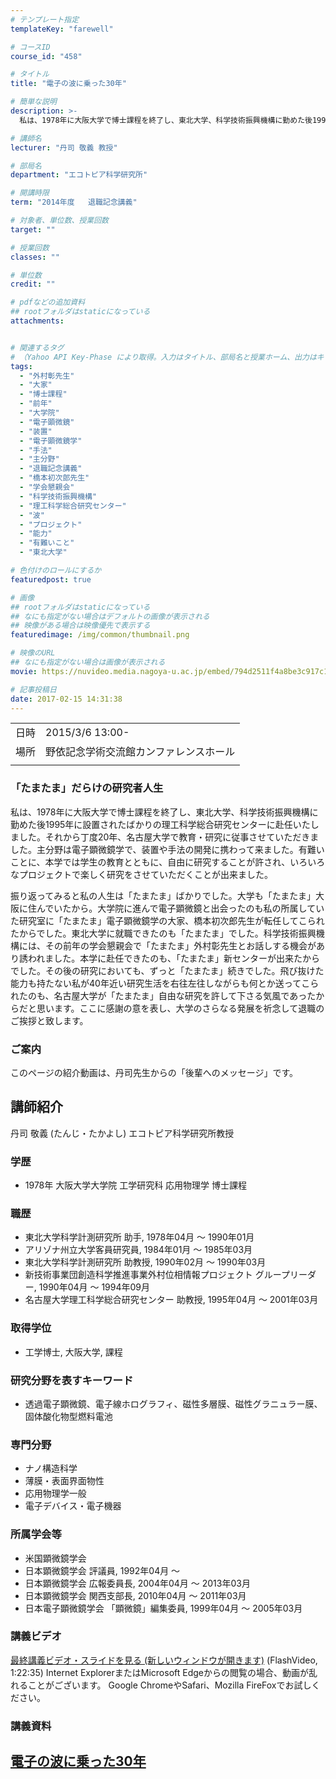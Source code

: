 ```yaml
---
# テンプレート指定
templateKey: "farewell"

# コースID
course_id: "458"

# タイトル
title: "電子の波に乗った30年"

# 簡単な説明
description: >-
  私は、1978年に大阪大学で博士課程を終了し、東北大学、科学技術振興機構に勤めた後1995年に設置されたばかりの理工科学総合研究センターに赴任いたしました。それから丁度20年、名古屋大学で教育・研究に従事させていただきました。主分野は電子顕微鏡学で、装置や手法の開発に携わって来ました。有難いことに、本学では学生の教育とともに、自由に研究することが許され、いろいろなプロジェクトで楽しく研究をさせ ....

# 講師名
lecturer: "丹司 敬義 教授"

# 部局名
department: "エコトピア科学研究所"

# 開講時限
term: "2014年度	退職記念講義"

# 対象者、単位数、授業回数
target: ""

# 授業回数
classes: ""

# 単位数
credit: ""

# pdfなどの追加資料
## rootフォルダはstaticになっている
attachments:


# 関連するタグ
# （Yahoo API Key-Phase により取得。入力はタイトル、部局名と授業ホーム、出力はキーフレーズ（tags））
tags:
  - "外村彰先生"
  - "大家"
  - "博士課程"
  - "前年"
  - "大学院"
  - "電子顕微鏡"
  - "装置"
  - "電子顕微鏡学"
  - "手法"
  - "主分野"
  - "退職記念講義"
  - "橋本初次郎先生"
  - "学会懇親会"
  - "科学技術振興機構"
  - "理工科学総合研究センター"
  - "波"
  - "プロジェクト"
  - "能力"
  - "有難いこと"
  - "東北大学"

# 色付けのロールにするか
featuredpost: true

# 画像
## rootフォルダはstaticになっている
## なにも指定がない場合はデフォルトの画像が表示される
## 映像がある場合は映像優先で表示する
featuredimage: /img/common/thumbnail.png

# 映像のURL
## なにも指定がない場合は画像が表示される
movie: https://nuvideo.media.nagoya-u.ac.jp/embed/794d2511f4a8be3c917c16f921e44e9409dc8216

# 記事投稿日
date: 2017-02-15 14:31:38
---
```


|   |   |
|---|---|
| 日時 | 2015/3/6  13:00- |
| 場所 | 野依記念学術交流館カンファレンスホール |
|   |   |


### 「たまたま」だらけの研究者人生

私は、1978年に大阪大学で博士課程を終了し、東北大学、科学技術振興機構に勤めた後1995年に設置されたばかりの理工科学総合研究センターに赴任いたしました。それから丁度20年、名古屋大学で教育・研究に従事させていただきました。主分野は電子顕微鏡学で、装置や手法の開発に携わって来ました。有難いことに、本学では学生の教育とともに、自由に研究することが許され、いろいろなプロジェクトで楽しく研究をさせていただくことが出来ました。

振り返ってみると私の人生は「たまたま」ばかりでした。大学も「たまたま」大阪に住んでいたから。大学院に進んで電子顕微鏡と出会ったのも私の所属していた研究室に「たまたま」電子顕微鏡学の大家、橋本初次郎先生が転任してこられたからでした。東北大学に就職できたのも「たまたま」でした。科学技術振興機構には、その前年の学会懇親会で「たまたま」外村彰先生とお話しする機会があり誘われました。本学に赴任できたのも、「たまたま」新センターが出来たからでした。その後の研究においても、ずっと「たまたま」続きでした。飛び抜けた能力も持たない私が40年近い研究生活を右往左往しながらも何とか送ってこられたのも、名古屋大学が「たまたま」自由な研究を許して下さる気風であったからだと思います。ここに感謝の意を表し、大学のさらなる発展を祈念して退職のご挨拶と致します。

### ご案内

このページの紹介動画は、丹司先生からの「後輩へのメッセージ」です。


## 講師紹介

丹司 敬義 (たんじ・たかよし) エコトピア科学研究所教授

### 学歴

* 1978年 大阪大学大学院 工学研究科 応用物理学 博士課程

### 職歴

* 東北大学科学計測研究所 助手, 1978年04月 〜 1990年01月
* アリゾナ州立大学客員研究員, 1984年01月 ～ 1985年03月
* 東北大学科学計測研究所 助教授, 1990年02月 ～ 1990年03月
* 新技術事業団創造科学推進事業外村位相情報プロジェクト グループリーダー, 1990年04月 ～ 1994年09月
* 名古屋大学理工科学総合研究センター 助教授, 1995年04月 ～ 2001年03月

### 取得学位

* 工学博士, 大阪大学, 課程

### 研究分野を表すキーワード

* 透過電子顕微鏡、電子線ホログラフィ、磁性多層膜、磁性グラニュラー膜、固体酸化物型燃料電池

### 専門分野

* ナノ構造科学
* 薄膜・表面界面物性
* 応用物理学一般
* 電子デバイス・電子機器

### 所属学会等

* 米国顕微鏡学会
* 日本顕微鏡学会 評議員, 1992年04月 ～
* 日本顕微鏡学会 広報委員長, 2004年04月 ～ 2013年03月
* 日本顕微鏡学会 関西支部長, 2010年04月 ～ 2011年03月
* 日本電子顕微鏡学会 「顕微鏡」編集委員, 1999年04月 ～ 2005年03月


### 講義ビデオ

[最終講義ビデオ・スライドを見る (新しいウィンドウが開きます)](https://nuvideo.media.nagoya-u.ac.jp/embed/681322265ab403b618ab29d4b237590d15811568) (FlashVideo, 1:22:35)
Internet ExplorerまたはMicrosoft Edgeからの閲覧の場合、動画が乱れることがございます。
Google ChromeやSafari、Mozilla FireFoxでお試しください。

### 講義資料

[電子の波に乗った30年](https://ocw.nagoya-u.jp/files/458/slide.pdf) 
-----